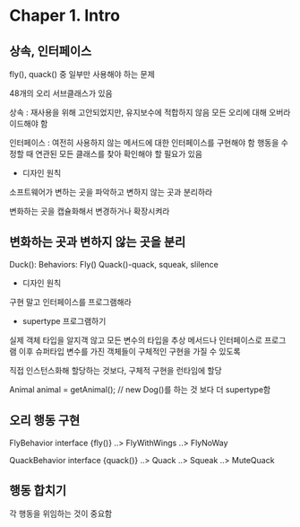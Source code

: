# Chaper 1. Intro

## 상속, 인터페이스

fly(), quack() 중 일부만 사용해야 하는 문제

48개의 오리 서브클래스가 있음

상속 : 재사용을 위해 고안되었지만, 유지보수에 적합하지 않음
모든 오리에 대해 오버라이드해야 함

인터페이스 : 여전히 사용하지 않는 메서드에 대한 인터페이스를 구현해야 함
행동을 수정할 때 연관된 모든 클래스를 찾아 확인해야 할 필요가 있음

* 디자인 원칙

소프트웨어가 변하는 곳을 파악하고 변하지 않는 곳과 분리하라

변화하는 곳을 캡슐화해서 변경하거나 확장시켜라

## 변화하는 곳과 변하지 않는 곳을 분리

Duck():
    Behaviors:
        Fly()
        Quack()-quack, squeak, slilence

* 디자인 원칙

구현 말고 인터페이스를 프로그램해라

* supertype 프로그램하기

실제 객체 타입을 알지객 않고 모든 변수의 타입을 추상 메서드나 인터페이스로 프로그램
이후 슈퍼타입 변수를 가진 객체들이 구체적인 구현을 가질 수 있도록

직접 인스턴스화해 할당하는 것보다, 구체적 구현을 런타임에 할당

Animal animal = getAnimal(); // new Dog()를 하는 것 보다 더 supertype함

## 오리 행동 구현

FlyBehavior interface {fly()}
    ..> FlyWithWings
    ..> FlyNoWay

QuackBehavior interface {quack()}
    ..> Quack
    ..> Squeak
    ..> MuteQuack

## 행동 합치기

각 행동을 위임하는 것이 중요함

